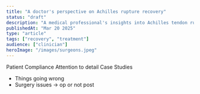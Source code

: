 ```yaml
---
title: "A doctor's perspective on Achilles rupture recovery"
status: "draft"
description: "A medical professional's insights into Achilles tendon rupture recovery process"
publishedAt: "Mar 20 2025"
type: "article"
tags: ["recovery", "treatment"]
audience: ["clinician"]
heroImage: "/images/surgeons.jpeg"
---
```


Patient Compliance
Attention to detail
Case Studies

- Things going wrong
- Surgery issues → op or not post
